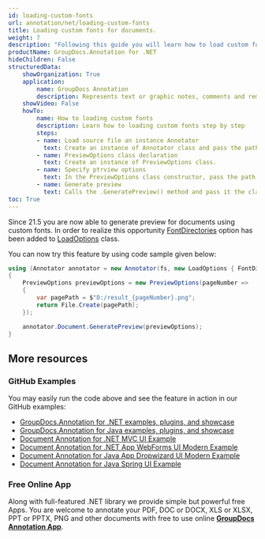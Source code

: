 ```yaml
---
id: loading-custom-fonts
url: annotation/net/loading-custom-fonts
title: Loading custom fonts for documents.
weight: 7
description: "Following this guide you will learn how to load custom fonts for your documents"
productName: GroupDocs.Annotation for .NET
hideChildren: False
structuredData:
    showOrganization: True
    application:    
        name: GroupDocs Annotation
        description: Represents text or graphic notes, comments and remarks attached to a specific part of the content of the document using C#
    showVideo: False
    howTo:
        name: How to loading custom fonts
        description: Learn how to loading custom fonts step by step
        steps:
        - name: Load source file an instance Annotator
          text: Create an instance of Annotator class and pass the path to the file with annotations.
        - name: PreviewOptions class declaration
          text: Create an instance of PreviewOptions class.
        - name: Specify ptrview options
          text: In the PreviewOptions class constructor, pass the path to the page.
        - name: Generate preview
          text: Calls the .GeneratePreview() method and pass it the class name PreviewOptions 
toc: True
---
```


Since 21.5 you are now able to generate preview for documents using custom fonts. In order to realize this opportunity [FontDirectories](https://reference.groupdocs.com/annotation/net/groupdocs.annotation.options/loadoptions/properties/fontdirectories) option has been added to [LoadOptions](https://reference.groupdocs.com/annotation/net/groupdocs.annotation.options/loadoptions) class.

You can now try this feature by using code sample given below:

```csharp
using (Annotator annotator = new Annotator(fs, new LoadOptions { FontDirectories = new List<string> { $"D:/fonts" } }))
{
    PreviewOptions previewOptions = new PreviewOptions(pageNumber =>
    {
        var pagePath = $"D:/result_{pageNumber}.png";
        return File.Create(pagePath);
    });

    annotator.Document.GeneratePreview(previewOptions);
}
```
## More resources
### GitHub Examples
You may easily run the code above and see the feature in action in our GitHub examples:
*   [GroupDocs.Annotation for .NET examples, plugins, and showcase](https://github.com/groupdocs-annotation/GroupDocs.Annotation-for-.NET)
*   [GroupDocs.Annotation for Java examples, plugins, and showcase](https://github.com/groupdocs-annotation/GroupDocs.Annotation-for-Java)
*   [Document Annotation for .NET MVC UI Example](https://github.com/groupdocs-annotation/GroupDocs.Annotation-for-.NET-MVC)
*   [Document Annotation for .NET App WebForms UI Modern Example](https://github.com/groupdocs-annotation/GroupDocs.Annotation-for-.NET-WebForms)
*   [Document Annotation for Java App Dropwizard UI Modern Example](https://github.com/groupdocs-annotation/GroupDocs.Annotation-for-Java-Dropwizard)
*   [Document Annotation for Java Spring UI Example](https://github.com/groupdocs-annotation/GroupDocs.Annotation-for-Java-Spring)
### Free Online App
Along with full-featured .NET library we provide simple but powerful free Apps.
You are welcome to annotate your PDF, DOC or DOCX, XLS or XLSX, PPT or PPTX, PNG and other documents with free to use online **[GroupDocs Annotation App](https://products.groupdocs.app/annotation)**.


